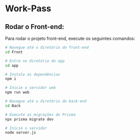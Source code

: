 # Work-Pass

## Rodar o Front-end:

Para rodar o projeto front-end, execute os seguintes comandos:

```bash
# Navegue até o diretório do front-end
cd Front

# Entre no diretório do app
cd app

# Instale as dependências
npm i

# Inicie o servidor web
npm run web

# Navegue até o diretório do back-end
cd Back

# Execute as migrações do Prisma
npx prisma migrate dev

# Inicie o servidor
node server.js




 

